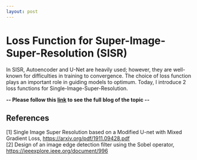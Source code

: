 ```yaml
---
layout: post
---
```


# Loss Function for Super-Image-Super-Resolution (SISR)

In SISR, Autoencoder and U-Net are heavily used; however, they are well-known for difficulties in training to convergence. The choice of loss function plays an important role in guiding models to optimum. Today, I introduce 2 loss functions for Single-Image-Super-Resolution.

**-- Please follow this [link](https://medium.com/analytics-vidhya/loss-functions-for-image-super-resolution-sisr-8a65644fbd85) to see the full blog of the topic --**

## References
[1] Single Image Super Resolution based on a Modified U-net with Mixed Gradient Loss, https://arxiv.org/pdf/1911.09428.pdf \
[2] Design of an image edge detection filter using the Sobel operator, https://ieeexplore.ieee.org/document/996
